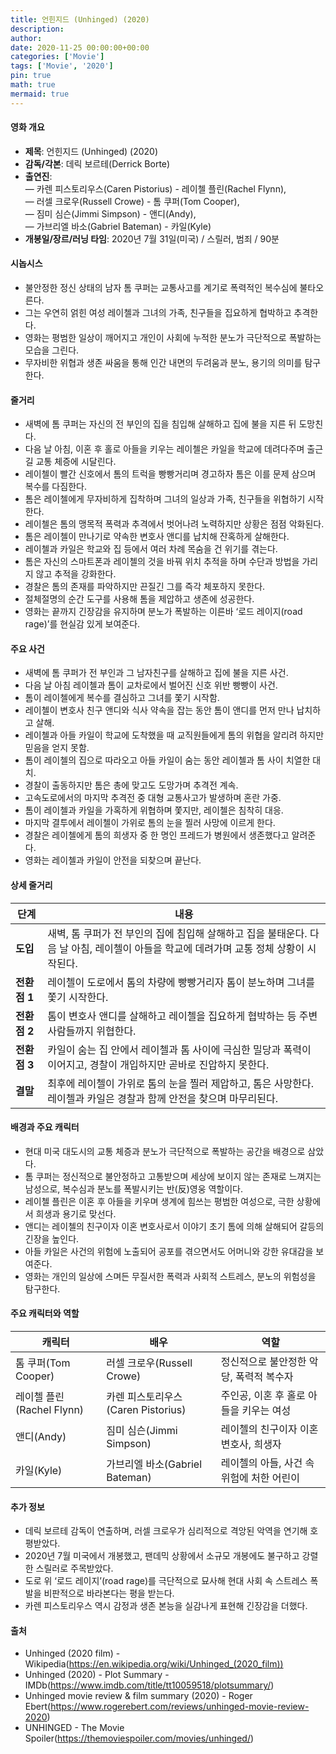 ```yaml
---
title: 언힌지드 (Unhinged) (2020)
description: 
author: 
date: 2020-11-25 00:00:00+00:00
categories: ['Movie']
tags: ['Movie', '2020']
pin: true
math: true
mermaid: true
---
```

#### 영화 개요

- **제목**: 언힌지드 (Unhinged) (2020)  
- **감독/각본**: 데릭 보르테(Derrick Borte)  
- **출연진**:  
  — 카렌 피스토리우스(Caren Pistorius) - 레이첼 플린(Rachel Flynn),  
  — 러셀 크로우(Russell Crowe) - 톰 쿠퍼(Tom Cooper),  
  — 짐미 심슨(Jimmi Simpson) - 앤디(Andy),  
  — 가브리엘 바소(Gabriel Bateman) - 카일(Kyle)   
- **개봉일/장르/러닝 타임**: 2020년 7월 31일(미국) / 스릴러, 범죄 / 90분  

#### 시놉시스

- 불안정한 정신 상태의 남자 톰 쿠퍼는 교통사고를 계기로 폭력적인 복수심에 불타오른다.  
- 그는 우연히 얽힌 여성 레이첼과 그녀의 가족, 친구들을 집요하게 협박하고 추격한다.  
- 영화는 평범한 일상이 깨어지고 개인이 사회에 누적한 분노가 극단적으로 폭발하는 모습을 그린다.  
- 무자비한 위협과 생존 싸움을 통해 인간 내면의 두려움과 분노, 용기의 의미를 탐구한다.  

#### 줄거리

- 새벽에 톰 쿠퍼는 자신의 전 부인의 집을 침입해 살해하고 집에 불을 지른 뒤 도망친다.  
- 다음 날 아침, 이혼 후 홀로 아들을 키우는 레이첼은 카일을 학교에 데려다주며 출근길 교통 체증에 시달린다.  
- 레이첼이 빨간 신호에서 톰의 트럭을 빵빵거리며 경고하자 톰은 이를 문제 삼으며 복수를 다짐한다.  
- 톰은 레이첼에게 무자비하게 집착하며 그녀의 일상과 가족, 친구들을 위협하기 시작한다.  
- 레이첼은 톰의 맹목적 폭력과 추격에서 벗어나려 노력하지만 상황은 점점 악화된다.  
- 톰은 레이첼이 만나기로 약속한 변호사 앤디를 납치해 잔혹하게 살해한다.  
- 레이첼과 카일은 학교와 집 등에서 여러 차례 목숨을 건 위기를 겪는다.  
- 톰은 자신의 스마트폰과 레이첼의 것을 바꿔 위치 추적을 하며 수단과 방법을 가리지 않고 추적을 강화한다.  
- 경찰은 톰의 존재를 파악하지만 끈질긴 그를 즉각 체포하지 못한다.  
- 절체절명의 순간 도구를 사용해 톰을 제압하고 생존에 성공한다.  
- 영화는 끝까지 긴장감을 유지하며 분노가 폭발하는 이른바 ‘로드 레이지(road rage)’를 현실감 있게 보여준다.  

#### 주요 사건

- 새벽에 톰 쿠퍼가 전 부인과 그 남자친구를 살해하고 집에 불을 지른 사건.  
- 다음 날 아침 레이첼과 톰이 교차로에서 벌어진 신호 위반 빵빵이 사건.  
- 톰이 레이첼에게 복수를 결심하고 그녀를 쫓기 시작함.  
- 레이첼이 변호사 친구 앤디와 식사 약속을 잡는 동안 톰이 앤디를 먼저 만나 납치하고 살해.  
- 레이첼과 아들 카일이 학교에 도착했을 때 교직원들에게 톰의 위협을 알리려 하지만 믿음을 얻지 못함.  
- 톰이 레이첼의 집으로 따라오고 아들 카일이 숨는 동안 레이첼과 톰 사이 치열한 대치.  
- 경찰이 출동하지만 톰은 총에 맞고도 도망가며 추격전 계속.  
- 고속도로에서의 마지막 추격전 중 대형 교통사고가 발생하며 혼란 가중.  
- 톰이 레이첼과 카일을 가혹하게 위협하며 쫓지만, 레이첼은 침착히 대응.  
- 마지막 결투에서 레이첼이 가위로 톰의 눈을 찔러 사망에 이르게 한다.  
- 경찰은 레이첼에게 톰의 희생자 중 한 명인 프레드가 병원에서 생존했다고 알려준다.  
- 영화는 레이첼과 카일이 안전을 되찾으며 끝난다.  

#### 상세 줄거리

| **단계** | **내용** |
|----------|----------|
| **도입** | 새벽, 톰 쿠퍼가 전 부인의 집에 침입해 살해하고 집을 불태운다. 다음 날 아침, 레이첼이 아들을 학교에 데려가며 교통 정체 상황이 시작된다. |
| **전환점 1** | 레이첼이 도로에서 톰의 차량에 빵빵거리자 톰이 분노하며 그녀를 쫓기 시작한다. |
| **전환점 2** | 톰이 변호사 앤디를 살해하고 레이첼을 집요하게 협박하는 등 주변 사람들까지 위협한다. |
| **전환점 3** | 카일이 숨는 집 안에서 레이첼과 톰 사이에 극심한 밀당과 폭력이 이어지고, 경찰이 개입하지만 곧바로 진압하지 못한다. |
| **결말** | 최후에 레이첼이 가위로 톰의 눈을 찔러 제압하고, 톰은 사망한다. 레이첼과 카일은 경찰과 함께 안전을 찾으며 마무리된다. |

#### 배경과 주요 캐릭터

- 현대 미국 대도시의 교통 체증과 분노가 극단적으로 폭발하는 공간을 배경으로 삼았다.  
- 톰 쿠퍼는 정신적으로 불안정하고 고통받으며 세상에 보이지 않는 존재로 느껴지는 남성으로, 복수심과 분노를 폭발시키는 반(反)영웅 역할이다.  
- 레이첼 플린은 이혼 후 아들을 키우며 생계에 힘쓰는 평범한 여성으로, 극한 상황에서 희생과 용기로 맞선다.  
- 앤디는 레이첼의 친구이자 이혼 변호사로서 이야기 초기 톰에 의해 살해되어 갈등의 긴장을 높인다.  
- 아들 카일은 사건의 위험에 노출되어 공포를 겪으면서도 어머니와 강한 유대감을 보여준다.  
- 영화는 개인의 일상에 스며든 무질서한 폭력과 사회적 스트레스, 분노의 위험성을 탐구한다.  

#### 주요 캐릭터와 역할

| **캐릭터** | **배우**           | **역할**                     |
|------------|--------------------|------------------------------|
| 톰 쿠퍼(Tom Cooper) | 러셀 크로우(Russell Crowe)   | 정신적으로 불안정한 악당, 폭력적 복수자       |
| 레이첼 플린(Rachel Flynn) | 카렌 피스토리우스(Caren Pistorius) | 주인공, 이혼 후 홀로 아들을 키우는 여성       |
| 앤디(Andy)       | 짐미 심슨(Jimmi Simpson)     | 레이첼의 친구이자 이혼 변호사, 희생자         |
| 카일(Kyle)       | 가브리엘 바소(Gabriel Bateman) | 레이첼의 아들, 사건 속 위험에 처한 어린이      |

#### 추가 정보

- 데릭 보르테 감독이 연출하며, 러셀 크로우가 심리적으로 격앙된 악역을 연기해 호평받았다.  
- 2020년 7월 미국에서 개봉했고, 팬데믹 상황에서 소규모 개봉에도 불구하고 강렬한 스릴러로 주목받았다.  
- 도로 위 ‘로드 레이지’(road rage)를 극단적으로 묘사해 현대 사회 속 스트레스 폭발을 비판적으로 바라본다는 평을 받는다.  
- 카렌 피스토리우스 역시 감정과 생존 본능을 실감나게 표현해 긴장감을 더했다.  

#### 출처

- Unhinged (2020 film) - Wikipedia(https://en.wikipedia.org/wiki/Unhinged_(2020_film))  
- Unhinged (2020) - Plot Summary - IMDb(https://www.imdb.com/title/tt10059518/plotsummary/)  
- Unhinged movie review & film summary (2020) - Roger Ebert(https://www.rogerebert.com/reviews/unhinged-movie-review-2020)  
- UNHINGED - The Movie Spoiler(https://themoviespoiler.com/movies/unhinged/)
